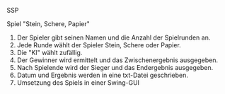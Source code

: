 SSP

Spiel "Stein, Schere, Papier"

1. Der Spieler gibt seinen Namen und die Anzahl der Spielrunden an.
2. Jede Runde wählt der Spieler Stein, Schere oder Papier.
3. Die "KI" wählt zufällig.
4. Der Gewinner wird ermittelt und das Zwischenergebnis ausgegeben.
5. Nach Spielende wird der Sieger und das Endergebnis ausgegeben.
6. Datum und Ergebnis werden in eine txt-Datei geschrieben.
7. Umsetzung des Spiels in einer Swing-GUI
